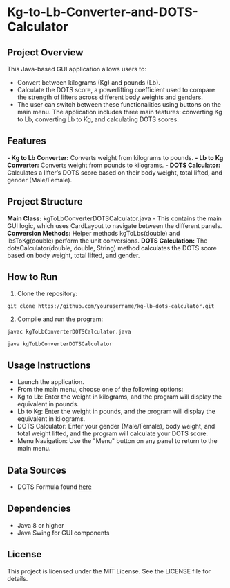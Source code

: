 # Kg-to-Lb-Converter-and-DOTS-Calculator
## Project Overview
This Java-based GUI application allows users to:
- Convert between kilograms (Kg) and pounds (Lb).
- Calculate the DOTS score, a powerlifting coefficient used to compare the strength of lifters across different body weights and genders.
- The user can switch between these functionalities using buttons on the main menu. The application includes three main features: converting Kg to Lb, converting Lb to Kg, and 
  calculating DOTS scores.

## Features
**- Kg to Lb Converter:** Converts weight from kilograms to pounds.
**- Lb to Kg Converter:** Converts weight from pounds to kilograms.
**- DOTS Calculator:** Calculates a lifter’s DOTS score based on their body weight, total lifted, and gender (Male/Female).
  
## Project Structure
**Main Class:** kgToLbConverterDOTSCalculator.java - This contains the main GUI logic, which uses CardLayout to navigate between the different panels.
**Conversion Methods:** Helper methods kgToLbs(double) and lbsToKg(double) perform the unit conversions.
**DOTS Calculation:** The dotsCalculator(double, double, String) method calculates the DOTS score based on body weight, total lifted, and gender.

## How to Run
1. Clone the repository:

`git clone https://github.com/yourusername/kg-lb-dots-calculator.git`

2. Compile and run the program:

`javac kgToLbConverterDOTSCalculator.java`

`java kgToLbConverterDOTSCalculator`

## Usage Instructions
- Launch the application.
- From the main menu, choose one of the following options:
- Kg to Lb: Enter the weight in kilograms, and the program will display the equivalent in pounds.
- Lb to Kg: Enter the weight in pounds, and the program will display the equivalent in kilograms.
- DOTS Calculator: Enter your gender (Male/Female), body weight, and total weight lifted, and the program will calculate your DOTS score.
- Menu Navigation: Use the "Menu" button on any panel to return to the main menu.

## Data Sources
- DOTS Formula found [here](https://www.powerlifting.sport/fileadmin/ipf/data/ipf-formula/Models_Evaluation-I-2020.pdf)
  
## Dependencies
- Java 8 or higher
- Java Swing for GUI components

## License
This project is licensed under the MIT License. See the LICENSE file for details.

